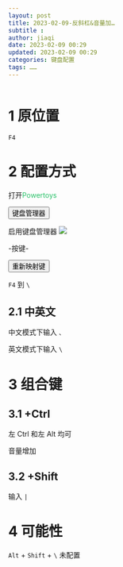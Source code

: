```yaml
---
layout: post
title: 2023-02-09-反斜杠&音量加…
subtitle :
author: jiaqi
date: 2023-02-09 00:29
updated: 2023-02-09 00:29
categories: 键盘配置
tags: ……
---
```

```toc
```

# 1 原位置

`F4`

# 2 配置方式

打开<font color="#2DC26B">Powertoys</font>

<button>键盘管理器</button>

启用键盘管理器 ![](https://gitee.com/bing-jiaqi/blog/raw/master/202302082056201.png)

-按键-

<button>重新映射键</button>

`F4` 到 `\`

## 2.1 中英文

中文模式下输入 `、`

英文模式下输入 `\`

# 3 组合键

## 3.1 +Ctrl

左 Ctrl 和左 Alt 均可

音量增加

## 3.2 +Shift

输入 `|`

# 4 可能性

`Alt` + `Shift` + `\` 未配置